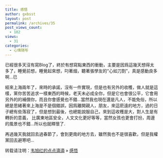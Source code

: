```yaml
---
title: 感悟
author: gxbsst
layout: post
permalink: /archives/35
post_views_count:
  - 102
views:
  - 31
categories:
  - 心情随写
---
```

已經很多天沒有寫Blog了，終於有想寫點東西的衝動，主要是因爲這幾天想得太多了，睡覺前想，睡覺起來想，叼著烟，聽著張學友的“心如刀割”，真是感動良多啊&#8230;已

經來上海兩年了，來時的承諾，沒有一件實現，但是也有另外的收穫，做人就是這樣，黨你苦苦追求一樣東西的時候，老天未必成全你，但是它也會很公平，它會用另外的的補償你，而且你會感覺也不錯&#8230;當然我也現在還是凡人，不能免俗，所以總是思緒著來上海是不是個錯誤，因爲離開親人，朋友，來這麽遠的地方，過的日子總有些落寂了，但是想到最後，也總能說服自己，來到這收穫是大，對人生是有轉折的意義， 比廣東地區安全，人文文化更好等等，當然女孩也更會打扮，周邊的風景也不錯&#8230;所以也就釋懷了.

再過幾天我就回去過春節了，會到更南的地方去，雖然我也不是很喜歡，但是我權黨回去避寒吧&#8230;

转载请注明：[韦旭红的点点滴滴][1] &raquo; [感悟][2]

 [1]: http://www.weixuhong.com
 [2]: http://www.weixuhong.com/archives/35
